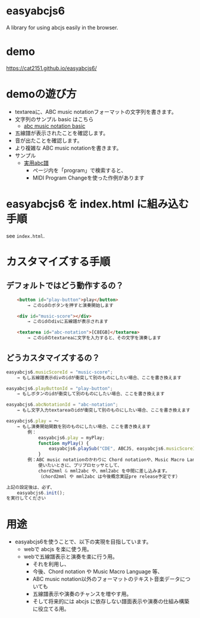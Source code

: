 # easyabcjs6
A library for using abcjs easily in the browser.

# demo
https://cat2151.github.io/easyabcjs6/

# demoの遊び方
- textareaに、ABC music notationフォーマットの文字列を書きます。
- 文字列のサンプル basic はこちら
    - [abc music notation basic](http://www.lesession.co.uk/abc/abc_notation.htm)
- 五線譜が表示されたことを確認します。
- 音が出たことを確認します。
- より複雑な ABC music notationを書きます。
- サンプル
    - [実用abc譜](https://www.asahi-net.or.jp/~mf4n-nmr/abc_notation.html)
        - ページ内を「program」で検索すると、
        - MIDI Program Changeを使った作例があります

# easyabcjs6 を index.html に組み込む手順
see `index.html`.

# カスタマイズする手順
## デフォルトではどう動作するの？
```html
    <button id="play-button">play</button>
        → このidのボタンを押すと演奏開始します

    <div id="music-score"></div>
        → このidのdivに五線譜が表示されます

    <textarea id="abc-notation">[C8EGB]</textarea>
        → このidのtextareaに文字を入力すると、その文字を演奏します
```
## どうカスタマイズするの？
```JavaScript
easyabcjs6.musicScoreId = "music-score";
    → もし五線譜表示divのidが衝突して別のものにしたい場合、ここを書き換えます

easyabcjs6.playButtonId = "play-button";
    → もしボタンのidが衝突して別のものにしたい場合、ここを書き換えます

easyabcjs6.abcNotationId = "abc-notation";
    → もし文字入力textareaのidが衝突して別のものにしたい場合、ここを書き換えます

easyabcjs6.play = ～
    → もし演奏開始関数を別のものにしたい場合、ここを書き換えます
        例：
            easyabcjs6.play = myPlay;
            function myPlay() {
                easyabcjs6.playSub("CDE", ABCJS, easyabcjs6.musicScoreId);
            }
        例：ABC music notationのかわりに Chord notationや、Music Macro Languageを
            使いたいときに、プリプロセッサとして、
            chord2mml & mml2abc や、mml2abc を中間に差し込みます。
            （chord2mml や mml2abc は今後概念実証pre release予定です）

上記の設定後は、必ず、
    easyabcjs6.init();
を実行してください
```

# 用途
- easyabcjs6を使うことで、以下の実現を目指しています。
    - webで abcjs を楽に使う用。
    - webで五線譜表示と演奏を楽に行う用。
        - それを利用し、
        - 今後、Chord notation や Music Macro Language 等、
        - ABC music notation以外のフォーマットのテキスト音楽データについても
        - 五線譜表示や演奏のチャンスを増やす用。
        - そして将来的には abcjs に依存しない譜面表示や演奏の仕組み構築に役立てる用。
